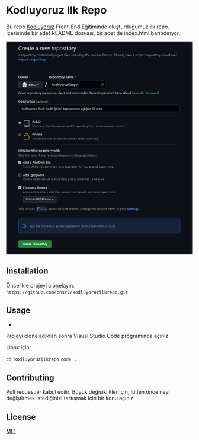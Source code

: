 # Kodluyoruz Ilk Repo

Bu repo [Kodluyoruz](kodluyoruz.org) Front-End Eğitiminde oluşturduğumuz ilk repo. İçerisinde bir adet README dosyası, bir adet de index.html barındırıyor.

![alt text](ekrangoruntusu.PNG)



## Installation


Öncelikle projeyi clonelayın. `https://github.com/cnsr2/kodluyoruzilkrepo.git`


## Usage
-
Projeyi cloneladıktan sonra Visual Studio Code programında açınız.

Linux için:

`cd kodluyoruzilkrepo`
`code .`



## Contributing

Pull requestler kabul edilir. Büyük değişiklikler için, lütfen önce neyi değiştirmek istediğinizi tartışmak için bir konu açınız 

## License


[MIT](https://choosealicense.com/licenses/mit/)